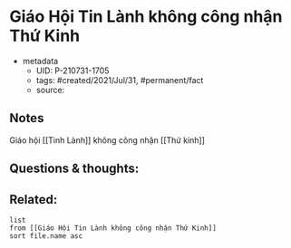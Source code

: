 # Giáo Hội Tin Lành không công nhận Thứ Kinh

- metadata
	- UID: P-210731-1705
	- tags: #created/2021/Jul/31, #permanent/fact 
	- source: 

## Notes
Giáo hội [[Tinh Lành]] không công nhận [[Thứ kinh]]

## Questions & thoughts:

## Related:
```dataview
list
from [[Giáo Hội Tin Lành không công nhận Thứ Kinh]]
sort file.name asc
```

